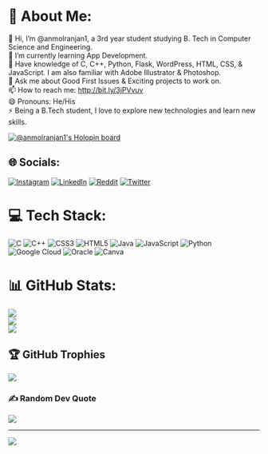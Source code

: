 # 💫 About Me:
🔭 Hi, I’m @anmolranjan1, a 3rd year student studying B. Tech in Computer Science and Engineering.<br>🌱 I’m currently learning App Development.<br>🤔 Have knowledge of C, C++, Python, Flask, WordPress, HTML, CSS, & JavaScript. I am also familiar with Adobe Illustrator & Photoshop.<br>💬 Ask me about Good First Issues & Exciting projects to work on.<br>📫 How to reach me: http://bit.ly/3jPVvuv<br>😄 Pronouns: He/His<br>⚡ Being a B.Tech student, I love to explore new technologies and learn new skills.

[![@anmolranjan1's Holopin board](https://holopin.me/anmolranjan1)](https://holopin.io/@anmolranjan1)

## 🌐 Socials:
[![Instagram](https://img.shields.io/badge/Instagram-%23E4405F.svg?logo=Instagram&logoColor=white)](https://instagram.com/anmol_ranjan_srivastava) [![LinkedIn](https://img.shields.io/badge/LinkedIn-%230077B5.svg?logo=linkedin&logoColor=white)](https://linkedin.com/in/anmol-ranjan-098907224) [![Reddit](https://img.shields.io/badge/Reddit-%23FF4500.svg?logo=Reddit&logoColor=white)](https://reddit.com/user/anmolranjan1) [![Twitter](https://img.shields.io/badge/Twitter-%231DA1F2.svg?logo=Twitter&logoColor=white)](https://twitter.com/Anmol_Ranjan_1) 

# 💻 Tech Stack:
![C](https://img.shields.io/badge/c-%2300599C.svg?style=flat&logo=c&logoColor=white) ![C++](https://img.shields.io/badge/c++-%2300599C.svg?style=flat&logo=c%2B%2B&logoColor=white) ![CSS3](https://img.shields.io/badge/css3-%231572B6.svg?style=flat&logo=css3&logoColor=white) ![HTML5](https://img.shields.io/badge/html5-%23E34F26.svg?style=flat&logo=html5&logoColor=white) ![Java](https://img.shields.io/badge/java-%23ED8B00.svg?style=flat&logo=java&logoColor=white) ![JavaScript](https://img.shields.io/badge/javascript-%23323330.svg?style=flat&logo=javascript&logoColor=%23F7DF1E) ![Python](https://img.shields.io/badge/python-3670A0?style=flat&logo=python&logoColor=ffdd54) ![Google Cloud](https://img.shields.io/badge/Google%20Cloud-%234285F4.svg?style=flat&logo=google-cloud&logoColor=white) ![Oracle](https://img.shields.io/badge/Oracle-F80000?style=flat&logo=oracle&logoColor=white) ![Canva](https://img.shields.io/badge/Canva-%2300C4CC.svg?style=flat&logo=Canva&logoColor=white)
# 📊 GitHub Stats:
![](https://github-readme-stats-git-masterrstaa-rickstaa.vercel.app/api?username=anmolranjan1&theme=nightowl&hide_border=true&include_all_commits=true&count_private=false)<br/>
![](https://github-readme-streak-stats.herokuapp.com/?user=anmolranjan1&theme=nightowl&hide_border=true)<br/>
![](https://github-readme-stats-git-masterrstaa-rickstaa.vercel.app/api/top-langs/?username=anmolranjan1&theme=nightowl&hide_border=true&include_all_commits=true&count_private=false&layout=compact)

## 🏆 GitHub Trophies
![](https://github-profile-trophy.vercel.app/?username=anmolranjan1&theme=radical&no-frame=false&no-bg=true&margin-w=4)

### ✍️ Random Dev Quote
![](https://quotes-github-readme.vercel.app/api?type=horizontal&theme=tokyonight)

---
[![](https://visitcount.itsvg.in/api?id=anmolranjan1&icon=5&color=6)](https://visitcount.itsvg.in)
